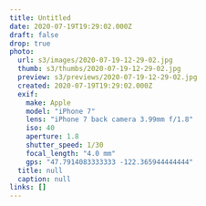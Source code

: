 ```yaml
---
title: Untitled
date: 2020-07-19T19:29:02.000Z
draft: false
drop: true
photo:
  url: s3/images/2020-07-19-12-29-02.jpg
  thumb: s3/thumbs/2020-07-19-12-29-02.jpg
  preview: s3/previews/2020-07-19-12-29-02.jpg
  created: 2020-07-19T19:29:02.000Z
  exif:
    make: Apple
    model: "iPhone 7"
    lens: "iPhone 7 back camera 3.99mm f/1.8"
    iso: 40
    aperture: 1.8
    shutter_speed: 1/30
    focal_length: "4.0 mm"
    gps: "47.7914083333333 -122.365944444444"
  title: null
  caption: null
links: []
---
```

